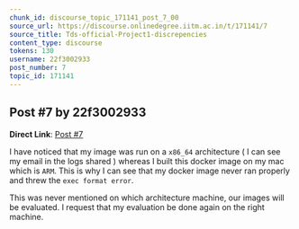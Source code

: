 ```yaml
---
chunk_id: discourse_topic_171141_post_7_00
source_url: https://discourse.onlinedegree.iitm.ac.in/t/171141/7
source_title: Tds-official-Project1-discrepencies
content_type: discourse
tokens: 130
username: 22f3002933
post_number: 7
topic_id: 171141
---
```


## Post #7 by 22f3002933

**Direct Link**: [Post #7](https://discourse.onlinedegree.iitm.ac.in/t/171141/7)

I have noticed that my image was run on a `x86_64` architecture ( I can see my email in the logs shared ) whereas I built this docker image on my mac which is `ARM`. This is why I can see that my docker image never ran properly and threw the `exec format error`.

This was never mentioned on which architecture machine, our images will be evaluated. I request that my evaluation be done again on the right machine.
